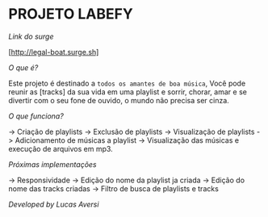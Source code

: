 # PROJETO LABEFY

*Link do surge*

[http://legal-boat.surge.sh]

*O que é?*

Este projeto é destinado a `todos os amantes de boa música`, Você pode reunir as [tracks] da sua vida em uma playlist e sorrir, chorar, amar e se divertir com o seu fone de ouvido, o mundo não precisa ser cinza.

*O que funciona?*

-> Criação de playlists
-> Exclusão de playlists
-> Visualização de playlists
-> Adicionamento de músicas a playlist
-> Visualização das músicas e execução de arquivos em mp3.

*Próximas implementações*

-> Responsividade
-> Edição do nome da playlist ja criada
-> Edição do nome das tracks criadas
-> Filtro de busca de playlists e tracks

*Developed by Lucas Aversi*



